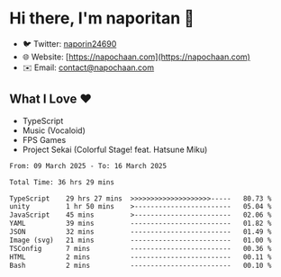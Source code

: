 # Hi there, I'm naporitan 👋

- 🐦 Twitter: [naporin24690](https://twitter.com/naporin24690)
- 🌐 Website: [https://napochaan.com](https://napochaan.com)
- ✉️ Email: [contact@napochaan.com](mailto:contact@napochaan.com)

## What I Love ❤️
- TypeScript
- Music (Vocaloid)
- FPS Games
- Project Sekai (Colorful Stage! feat. Hatsune Miku)

<!--START_SECTION:waka-->

```txt
From: 09 March 2025 - To: 16 March 2025

Total Time: 36 hrs 29 mins

TypeScript    29 hrs 27 mins  >>>>>>>>>>>>>>>>>>>>-----   80.73 %
unity         1 hr 50 mins    >------------------------   05.04 %
JavaScript    45 mins         >------------------------   02.06 %
YAML          39 mins         -------------------------   01.82 %
JSON          32 mins         -------------------------   01.49 %
Image (svg)   21 mins         -------------------------   01.00 %
TSConfig      7 mins          -------------------------   00.36 %
HTML          2 mins          -------------------------   00.11 %
Bash          2 mins          -------------------------   00.10 %
```

<!--END_SECTION:waka-->

